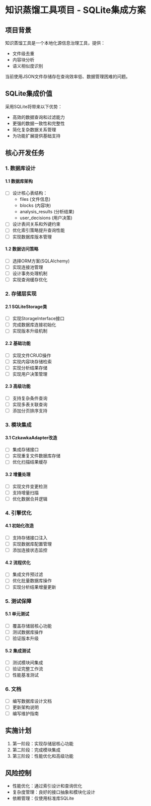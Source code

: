 # 知识蒸馏工具项目 - SQLite集成方案

## 项目背景
知识蒸馏工具是一个本地化源信息治理工具，提供：
- 文件级去重
- 内容块分析  
- 语义相似度识别

当前使用JSON文件存储存在查询效率低、数据管理困难的问题。

## SQLite集成价值
采用SQLite将带来以下优势：
- 高效的数据查询和过滤能力
- 更强的数据一致性和完整性
- 简化复杂数据关系管理
- 为功能扩展提供基础支持

## 核心开发任务

### 1. 数据库设计
#### 1.1 数据库架构
- [ ] 设计核心表结构：
  - files (文件信息)
  - blocks (内容块)
  - analysis_results (分析结果)  
  - user_decisions (用户决策)
- [ ] 设计表间关系和外键约束
- [ ] 优化索引策略提升查询性能
- [ ] 实现数据库版本管理

#### 1.2 数据访问策略
- [ ] 选择ORM方案(SQLAlchemy)
- [ ] 实现连接池管理
- [ ] 设计事务处理机制
- [ ] 实现查询缓存优化

### 2. 存储层实现
#### 2.1 SQLiteStorage类
- [ ] 实现StorageInterface接口
- [ ] 完成数据库连接初始化
- [ ] 实现版本升级机制

#### 2.2 基础功能
- [ ] 实现文件CRUD操作
- [ ] 实现内容块存储检索  
- [ ] 实现分析结果存储
- [ ] 实现用户决策管理

#### 2.3 高级功能
- [ ] 支持复杂条件查询
- [ ] 实现多表关联查询
- [ ] 添加分页排序支持

### 3. 模块集成
#### 3.1 CzkawkaAdapter改造
- [ ] 集成存储接口
- [ ] 实现重复文件数据库存储
- [ ] 优化扫描结果缓存

#### 3.2 增量处理
- [ ] 实现文件变更检测
- [ ] 支持增量扫描
- [ ] 优化数据合并逻辑

### 4. 引擎优化
#### 4.1 初始化改造
- [ ] 支持存储接口注入
- [ ] 实现数据库配置管理
- [ ] 添加连接状态监控

#### 4.2 流程优化
- [ ] 集成文件预过滤
- [ ] 优化批量数据库操作
- [ ] 实现分析结果增量更新

### 5. 测试保障
#### 5.1 单元测试
- [ ] 覆盖存储层核心功能
- [ ] 测试数据库操作
- [ ] 验证版本升级

#### 5.2 集成测试
- [ ] 测试模块间集成
- [ ] 验证完整工作流
- [ ] 性能基准测试

### 6. 文档
- [ ] 编写数据库设计文档
- [ ] 更新架构说明
- [ ] 编写维护指南

## 实施计划
1. 第一阶段：实现存储层核心功能
2. 第二阶段：完成模块集成
3. 第三阶段：性能优化和高级功能

## 风险控制
- 性能优化：通过索引设计和查询优化
- 复杂度管理：良好的接口抽象和模块化设计
- 依赖管理：仅使用标准库SQLite